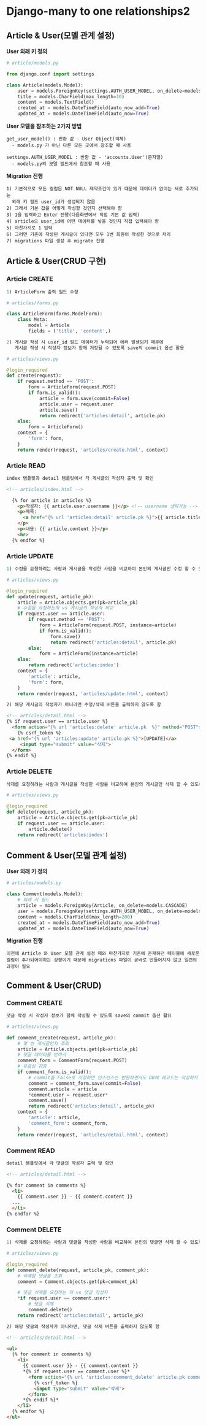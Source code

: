 # Django-many to one relationships2

## Article & User(모델 관계 설정)

**User 외래 키 정의**

```python
# article/models.py

from django.conf import settings

class Article(models.Model):
    user = models.ForeignKey(settings.AUTH_USER_MODEL, on_delete=models.CASCADE)
    title = models.CharField(max_length=10)
    content = models.TextField()
    created_at = models.DateTimeField(auto_now_add=True)
    updated_at = models.DateTimeField(auto_now=True)
```

**User 모델을 참조하는 2가지 방법**

    get_user_model() : 반환 값 - User Object(객체)
      - models.py 가 아닌 다른 모든 곳에서 참조할 때 사용

    settings.AUTH_USER_MODEL : 반환 값 - 'accounts.User'(문자열)
      - models.py의 모델 필드에서 참조할 때 사용

**Migration 진행**

    1) 기본적으로 모든 컬럼은 NOT NULL 제약조건이 있가 떄문에 데이터가 없이는 새로 추가되는
      외래 키 필드 user_id가 생성되지 않음
    2) 그래서 기본 값을 어떻게 작성할 것인지 선택해야 함
    3) 1을 입력하고 Enter 진행(다음화면에서 직접 기본 값 입력)
    4) article으 user_id에 어떤 데이터를 넣을 것인지 직접 입력해야 함
    5) 마찬가지로 1 입력
    6) 그러면 기존에 작성된 게시글이 있다면 모두 1번 회원이 작성한 것으로 처리
    7) migrations 파일 생성 후 migrate 진행


## Article & User(CRUD 구현)

### Article CREATE
```python 
1) ArticleForm 출력 필드 수정

# articles/forms.py

class ArticleForm(forms.ModelForm):
    class Meta:
        model = Article
        fields = ('title', 'content',)

2) 게시글 작성 시 user_id 필드 데이터가 누락되어 에러 발생되기 때문에
   게시글 작성 시 작성자 정보가 함께 저장될 수 있도록 save의 commit 옵션 활용

# articles/views.py

@login_required
def create(request):
    if request.method == 'POST':
        form = ArticleForm(request.POST)
        if form.is_valid():
            article = form.save(commit=False)
            article.user = request.user
            article.save()
            return redirect('articles:detail', article.pk)
    else:
        form = ArticleForm()
    context = {
        'form': form,
    }
    return render(request, 'articles/create.html', context)
```

### Article READ
```html
index 템플릿과 detail 템플릿에서 각 게시글의 작성자 출력 및 확인

<!-- articles/index.html -->

  {% for article in articles %}
    <p>작성자: {{ article.user.username }}</p> <!-- username 생략가능 -->
    <p>제목: 
      <a href="{% url 'articles:detail' article.pk %}">{{ article.title }}</a>
    </p>
    <p>내용: {{ article.content }}</p>
    <hr>
  {% endfor %}
```

### Article UPDATE
```python
1) 수정을 요청하려는 사람과 게시글을 작성한 사람을 비교하여 본인의 게시글만 수정 할 수 있도록 함

# articles/views.py

@login_required
def update(request, article_pk):
    article = Article.objects.get(pk=article_pk)
    # 수정을 요청하는자 vs 게시글의 작성자 비교
    if request.user == article.user:
        if request.method == 'POST':
            form = ArticleForm(request.POST, instance=article)
            if form.is_valid():
                form.save()
                return redirect('articles:detail', article.pk)
        else:
            form = ArticleForm(instance=article)
    else:
        return redirect('articles:index')
    context = {
        'article': article,
        'form': form,
    }
    return render(request, 'articles/update.html', context)
```

```html
2) 해당 게시글의 작성자가 아니라면 수정/삭제 버튼을 출력하지 않도록 함

<!-- articles/detail.html -->
{% if request.user == article.user %}
  <form action="{% url 'articles:delete' article.pk  %}" method="POST">
    {% csrf_token %}
 <a href="{% url 'articles:update' article.pk %}">[UPDATE]</a>
     <input type="submit" value="삭제">
  </form>
{% endif %}
```

### Article DELETE
```python
삭제를 요청하려는 사람과 게시글을 작성한 사람을 비교하여 본인의 게시글만 삭제 할 수 있도록 함

# articles/views.py

@login_required
def delete(request, article_pk):
    article = Article.objects.get(pk=article_pk)
    if request.user == article.user:
        article.delete()
    return redirect('articles:index')
```

## Comment & User(모델 관계 설정)

**User 외래 키 정의**

```python
# articles/models.py

class Comment(models.Model):
    # 외래 키 필드
    article = models.ForeignKey(Article, on_delete=models.CASCADE)
    user = models.ForeignKey(settings.AUTH_USER_MODEL, on_delete=models.CASCADE)
    content = models.CharField(max_length=200)
    created_at = models.DateTimeField(auto_now_add=True)
    updated_at = models.DateTimeField(auto_now=True)
```

**Migration 진행**
    
    이전에 Article 와 User 모델 관계 설정 때와 마찬가지로 기존에 존재하던 테이블에 새로운
    컬럼이 추가되어야하는 상황이기 때문에 migrations 파일이 곧바로 만들어지지 않고 일련의 과정이 필요


## Comment & User(CRUD)

### Comment CREATE

```python
댓글 작성 시 작성자 정보가 함께 작성될 수 있도록 save의 commit 옵션 활요

# articles/views.py

def comment_create(request, article_pk):
    # 몇 번 게시글인지 조회
    article = Article.objects.get(pk=article_pk)
    # 댓글 데이터를 받아서
    comment_form = CommentForm(request.POST)
    # 유효성 검증
    if comment_form.is_valid():
        # commit을 False로 지정하면 인스턴스는 반환하면서도 DB에 레코드는 작성하지 않도록 함
        comment = comment_form.save(commit=False)
        comment.article = article
        *comment.user = request.user*
        comment.save()
        return redirect('articles:detail', article_pk)
    context = {
        'article': article,
        'comment_form': comment_form,
    }
    return render(request, 'articles/detail.html', context)
```

### Comment READ
```html
detail 템플릿에서 각 댓글의 작성자 출력 및 확인

<!-- articles/detail.html -->

{% for comment in comments %}
  <li>
    {{ comment.user }} - {{ comment.content }}
  ...
  </li>
{% endfor %}
```

### Comment DELETE
```python
1) 삭제를 요청하려는 사람과 댓글을 작성한 사람을 비교하여 본인의 댓글만 삭제 할 수 있도록 함

# articles/views.py

@login_required
def comment_delete(request, article_pk, comment_pk):
    # 삭제할 댓글을 조회
    comment = Comment.objects.get(pk=comment_pk)

    # 댓글 삭제를 요청하는 자 vs 댓글 작성자
    *if request.user == comment.user:*
        # 댓글 삭제
        comment.delete()
    return redirect('articles:detail', article_pk)
```

```html
2) 해당 댓글의 작성자가 아니라면, 댓글 삭제 버튼을 출력하지 않도록 함

<!-- articles/detail.html -->

<ul>
  {% for comment in comments %}
    <li>
      {{ comment.user }} - {{ comment.content }}
      *{% if request.user == comment.user %}*
        <form action="{% url 'articles:comment_delete' article.pk comment.pk %}" method="POST">
          {% csrf_token %}
          <input type="submit" value="삭제">
        </form>
      *{% endif %}*
    </li>
  {% endfor %}
</ul>
```